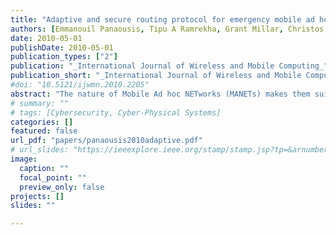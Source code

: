 ```yaml
---
title: "Adaptive and secure routing protocol for emergency mobile ad hoc networks"
authors: [Emmanouil Panaousis, Tipu A Ramrekha, Grant Millar, Christos Politis]
date: 2010-05-01
publishDate: 2010-05-01
publication_types: ["2"]
publication: "_International Journal of Wireless and Mobile Computing_"
publication_short: "_International Journal of Wireless and Mobile Computing_"
#doi: "10.5121/ijwmn.2010.2205"
abstract: "The nature of Mobile Ad hoc NETworks (MANETs) makes them suitable to be utilized in the context of an extreme emergency for all involved rescue teams. We use the term emergency MANETs (eMANETs) in order to describe next generation IP-based networks, which are deployed in emergency cases such as forest fires and terrorist attacks. The main goal within the realm of eMANETs is to provide emergency workers with intelligent devices such as smart phones and PDAs. This technology allows communication \"islets\" to be established between the members of the same or different emergency teams (policemen, firemen, paramedics). In this article, we discuss an adaptive and secure routing protocol developed for the purposes of eMANETs. We evaluate the performance of the protocol by comparing it with other widely used routing protocols for MANETs. We finally show that the overhead introduced due to security considerations is affordable to support secure ad-hoc communications among lightweight devices."
# summary: ""
# tags: [Cybersecurity, Cyber-Physical Systems]
categories: []
featured: false
url_pdf: "papers/panaousis2010adaptive.pdf"
# url_slides: "https://ieeexplore.ieee.org/stamp/stamp.jsp?tp=&arnumber=8894107"
image:
  caption: ""
  focal_point: ""
  preview_only: false
projects: []
slides: ""

---
```

